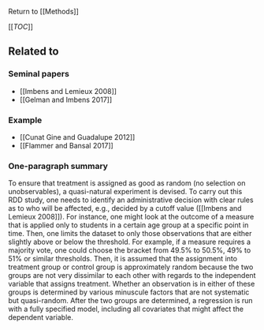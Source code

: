 Return to [[Methods]]

[[_TOC_]]

## Related to

### Seminal papers
* [[Imbens and Lemieux 2008]]
* [[Gelman and Imbens 2017]]

### Example
* [[Cunat Gine and Guadalupe 2012]]
* [[Flammer and Bansal 2017]]

### One-paragraph summary
To ensure that treatment is assigned as good as random (no selection on unobservables), a quasi-natural experiment is devised. To carry out this RDD study, one needs to identify an administrative decision with clear rules as to who will be affected, e.g., decided by a cutoff value ([[Imbens and Lemieux 2008]]). For instance, one might look at the outcome of a measure that is applied only to students in a certain age group at a specific point in time. Then, one limits the dataset to only those observations that are either slightly above or below the threshold. For example, if a measure requires a majority vote, one could choose the bracket from 49.5% to 50.5%, 49% to 51% or similar thresholds. Then, it is assumed that the assignment into treatment group or control group is approximately random because the two groups are not very dissimilar to each other with regards to the independent variable that assigns treatment. Whether an observation is in either of these groups is determined by various minuscule factors that are not systematic but quasi-random. After the two groups are determined, a regression is run with a fully specified model, including all covariates that might affect the dependent variable.